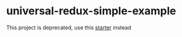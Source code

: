 # universal-redux-simple-example

This project is deprecated, use this [starter](/bdefore/universal-redux-starter) instead
